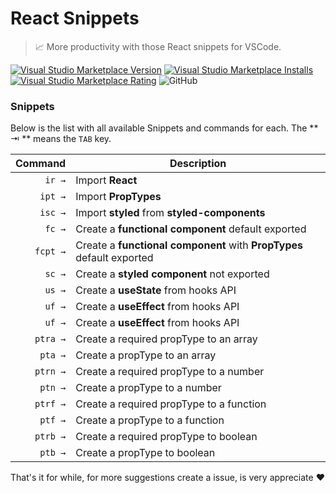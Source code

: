 # React Snippets

> :chart_with_upwards_trend: More productivity with those React snippets for VSCode.

[![Visual Studio Marketplace Version](https://img.shields.io/visual-studio-marketplace/v/iamgbayer.ReactSnippets.svg?label=Visual%20Studio%20Marketplace)](https://marketplace.visualstudio.com/items?itemName=iamgbayer.ReactSnippets)
[![Visual Studio Marketplace Installs](https://img.shields.io/visual-studio-marketplace/i/iamgbayer.ReactSnippets.svg)](https://marketplace.visualstudio.com/items?itemName=iamgbayer.ReactSnippets)
[![Visual Studio Marketplace Rating](https://img.shields.io/visual-studio-marketplace/r/iamgbayer.ReactSnippets.svg)](https://marketplace.visualstudio.com/items?itemName=iamgbayer.ReactSnippets)
![GitHub](https://img.shields.io/github/license/iamgbayer/react-snippets.svg)

### Snippets

Below is the list with all available Snippets and commands for each. The ** ⇥ ** means the `TAB` key.

|  Command | Description                                                           |
| -------: | --------------------------------------------------------------------- |
|   `ir →` | Import **React**                                                      |
|  `ipt →` | Import **PropTypes**                                                  |
|  `isc →` | Import **styled** from **styled-components**                          |
|   `fc →` | Create a **functional component** default exported                    |
| `fcpt →` | Create a **functional component** with **PropTypes** default exported |
|   `sc →` | Create a **styled component** not exported                            |
|   `us →` | Create a **useState** from hooks API                                  |
|   `uf →` | Create a **useEffect** from hooks API                                 |
|   `uf →` | Create a **useEffect** from hooks API                                 |
| `ptra →` | Create a required propType to an array                                |
|  `pta →` | Create a propType to an array                                         |
| `ptrn →` | Create a required propType to a number                                |
|  `ptn →` | Create a propType to a number                                         |
| `ptrf →` | Create a required propType to a function                              |
|  `ptf →` | Create a propType to a function                                       |
| `ptrb →` | Create a required propType to boolean                                 |
|  `ptb →` | Create a propType to boolean                                          |

That's it for while, for more suggestions create a issue, is very appreciate :heart:
